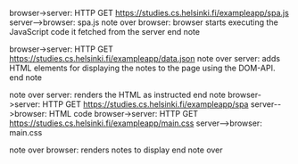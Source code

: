 browser->server: HTTP GET https://studies.cs.helsinki.fi/exampleapp/spa.js
server-->browser: spa.js
note over browser:
browser starts executing the JavaScript code 
it fetched from the server
end note


browser->server: HTTP GET https://studies.cs.helsinki.fi/exampleapp/data.json
note over server:
adds HTML elements for displaying the notes
to the page using the DOM-API.
end note

note over server: 
renders the HTML as instructed
end note 
browser->server: HTTP GET https://studies.cs.helsinki.fi/exampleapp/spa
server-->browser: HTML code
browser->server: HTTP GET https://studies.cs.helsinki.fi/exampleapp/main.css
server-->browser: main.css

note over browser:
renders notes to display
end note over